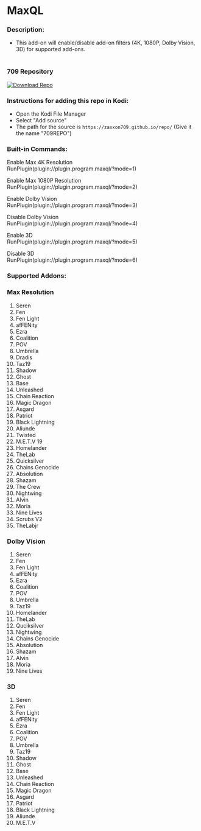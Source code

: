 # MaxQL

### Description:
- This add-on will enable/disable add-on filters (4K, 1080P, Dolby Vision, 3D) for supported add-ons.<br><br>

### 709 Repository
[![Download Repo](https://img.shields.io/badge/Download-Repo-blue.svg?style=for-the-badge)](https://raw.githubusercontent.com/Zaxxon709/nexus/main/repository.709-1.0.zip)

### Instructions for adding this repo in Kodi:

<ul>
    <li>Open the Kodi File Manager</li>
    <li>Select "Add source"</li>
    <li>The path for the source is <code>https://zaxxon709.github.io/repo/</code> (Give it the name "709REPO")</li>
</ul> 

### Built-in Commands:
<p>Enable Max 4K Resolution<br>
RunPlugin(plugin://plugin.program.maxql/?mode=1)</p>

<p>Enable Max 1080P Resolution<br>
RunPlugin(plugin://plugin.program.maxql/?mode=2)</p>

<p>Enable Dolby Vision<br>
RunPlugin(plugin://plugin.program.maxql/?mode=3)</p>

<p>Disable Dolby Vision<br>
RunPlugin(plugin://plugin.program.maxql/?mode=4)</p>

<p>Enable 3D<br>
RunPlugin(plugin://plugin.program.maxql/?mode=5)</p>

<p>Disable 3D<br>
RunPlugin(plugin://plugin.program.maxql/?mode=6)</p>

### Supported Addons:

### Max Resolution

1.  Seren<br>
2.  Fen<br>
3.  Fen Light<br>
4.  afFENity<br>
5.  Ezra<br>
6.  Coalition<br>
7.  POV<br>                  
8.  Umbrella<br>
9.  Dradis<br>
10. Taz19<br>
11. Shadow<br>
12. Ghost<br>
13. Base<br>
14. Unleashed <br>           
15. Chain Reaction<br>
16. Magic Dragon<br>
17. Asgard<br>
18. Patriot<br>
19. Black Lightning<br>
20. Aliunde<br>
21. Twisted<br>
22. M.E.T.V 19<br>
23. Homelander<br>
24. TheLab<br>
25. Quicksilver<br>
26. Chains Genocide<br>
27. Absolution <br>      
28. Shazam<br>
29. The Crew<br>              
30. Nightwing<br> 
31. Alvin<br>
32. Moria<br>
33. Nine Lives<br>
34. Scrubs V2<br>
35. TheLabjr<br>


### Dolby Vision

1.  Seren<br>
2.  Fen<br>
3.  Fen Light<br>
4.  afFENity<br>
5.  Ezra<br>
6.  Coalition<br>
7.  POV<br>
8.  Umbrella<br>
9.  Taz19<br>
10. Homelander<br>
11. TheLab
12. Quciksilver<br>
13. Nightwing<br>
14. Chains Genocide<br>
15. Absolution<br>
16. Shazam<br>
17. Alvin<br>
18. Moria<br>
19. Nine Lives


### 3D

1.  Seren<br>
2.  Fen<br>
3.  Fen Light<br>
4.  afFENity<br>
5.  Ezra<br>
6.  Coalition<br>
7.  POV<br>
8.  Umbrella<br>
9.  Taz19<br>
10. Shadow<br>
11. Ghost<br>
12. Base<br>
13. Unleashed<br>
14. Chain Reaction<br>
15. Magic Dragon<br>
16. Asgard<br>
17. Patriot<br>
18. Black Lightning
19. Aliunde<br>
20. M.E.T.V<br>
